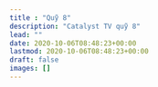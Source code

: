 ```yaml
---
title : "Quỹ 8"
description: "Catalyst TV quỹ 8"
lead: ""
date: 2020-10-06T08:48:23+00:00
lastmod: 2020-10-06T08:48:23+00:00
draft: false
images: []
---
```

